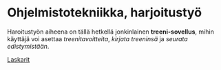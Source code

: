 # Ohjelmistotekniikka, harjoitustyö

Haroitustyön aiheena on tällä hetkellä jonkinlainen <strong>treeni-sovellus</strong>, mihin käyttäjä voi asettaa <i>treenitavoitteita</i>, <i>kirjata treeninsä</i> ja <i>seurata edistymistään</i>.

[Laskarit](/laskarit)

